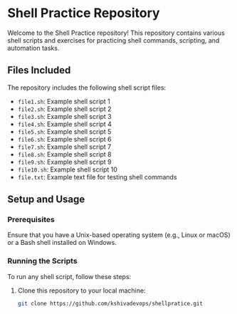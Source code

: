 # Shell Practice Repository

Welcome to the Shell Practice repository! This repository contains various shell scripts and exercises for practicing shell commands, scripting, and automation tasks.

## Files Included

The repository includes the following shell script files:

- `file1.sh`: Example shell script 1
- `file2.sh`: Example shell script 2
- `file3.sh`: Example shell script 3
- `file4.sh`: Example shell script 4
- `file5.sh`: Example shell script 5
- `file6.sh`: Example shell script 6
- `file7.sh`: Example shell script 7
- `file8.sh`: Example shell script 8
- `file9.sh`: Example shell script 9
- `file10.sh`: Example shell script 10
- `file.txt`: Example text file for testing shell commands

## Setup and Usage

### Prerequisites

Ensure that you have a Unix-based operating system (e.g., Linux or macOS) or a Bash shell installed on Windows.

### Running the Scripts

To run any shell script, follow these steps:

1. Clone this repository to your local machine:

   ```bash
   git clone https://github.com/kshivadevops/shellpratice.git
